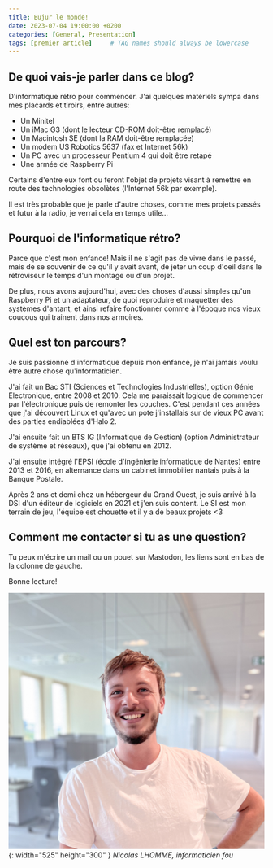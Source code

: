```yaml
---
title: Bujur le monde!
date: 2023-07-04 19:00:00 +0200
categories: [General, Presentation]
tags: [premier article]     # TAG names should always be lowercase
---
```


## De quoi vais-je parler dans ce blog?

D'informatique rétro pour commencer. J'ai quelques matériels sympa dans mes placards et tiroirs, entre autres:

* Un Minitel
* Un iMac G3 (dont le lecteur CD-ROM doit-être remplacé)
* Un Macintosh SE (dont la RAM doit-être remplacée)
* Un modem US Robotics 5637 (fax et Internet 56k)
* Un PC avec un processeur Pentium 4 qui doit être retapé
* Une armée de Raspberry Pi

Certains d'entre eux font ou feront l'objet de projets visant à remettre en route des technologies obsolètes (l'Internet 56k par exemple).

Il est très probable que je parle d'autre choses, comme mes projets passés et futur à la radio, je verrai cela en temps utile...

## Pourquoi de l'informatique rétro?

Parce que c'est mon enfance! Mais il ne s'agit pas de vivre dans le passé, mais de se souvenir de ce qu'il y avait avant, de jeter un coup d'oeil dans le rétroviseur le temps d'un montage ou d'un projet.

De plus, nous avons aujourd'hui, avec des choses d'aussi simples qu'un Raspberry Pi et un adaptateur, de quoi reproduire et maquetter des systèmes d'antant, et ainsi refaire fonctionner comme à l'époque nos vieux coucous qui trainent dans nos armoires.

## Quel est ton parcours?

Je suis passionné d'informatique depuis mon enfance, je n'ai jamais voulu être autre chose qu'informaticien.

J'ai fait un Bac STI (Sciences et Technologies Industrielles), option Génie Electronique, entre 2008 et 2010. Cela me paraissait logique de commencer par l'électronique puis de remonter les couches. C'est pendant ces années que j'ai découvert Linux et qu'avec un pote j'installais sur de vieux PC avant des parties endiablées d'Halo 2.

J'ai ensuite fait un BTS IG (Informatique de Gestion) (option Administrateur de système et réseaux), que j'ai obtenu en 2012.

J'ai ensuite intégré l'EPSI (école d'ingénierie informatique de Nantes) entre 2013 et 2016, en alternance dans un cabinet immobilier nantais puis à la Banque Postale.

Après 2 ans et demi chez un hébergeur du Grand Ouest, je suis arrivé à la DSI d'un éditeur de logiciels en 2021 et j'en suis content. Le SI est mon terrain de jeu, l'équipe est chouette et il y a de beaux projets <3

## Comment me contacter si tu as une question?

Tu peux m'écrire un mail ou un pouet sur Mastodon, les liens sont en bas de la colonne de gauche.

Bonne lecture!

![Nicolas LHOMME](/assets/img/avatar.jpeg){: width="525" height="300" }
_Nicolas LHOMME, informaticien fou_
